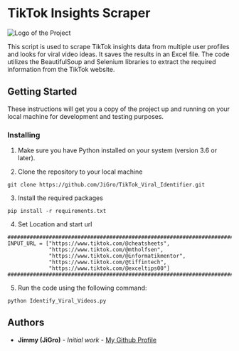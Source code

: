 # TikTok Insights Scraper

![Logo of the Project](https://cdn.pixabay.com/photo/2016/01/12/10/49/like-1135176_1280.jpg)

This script is used to scrape TikTok insights data from multiple user profiles and looks for viral video ideas.  It saves the results in an Excel file. The code utilizes the BeautifulSoup and Selenium libraries to extract the required information from the TikTok website.

## Getting Started
These instructions will get you a copy of the project up and running on your local machine for development and testing purposes.

### Installing
1. Make sure you have Python installed on your system (version 3.6 or later).

2. Clone the repository to your local machine
```
git clone https://github.com/JiGro/TikTok_Viral_Identifier.git
```

3. Install the required packages
```
pip install -r requirements.txt
```

4. Set Location and start url
```
########################################################################
INPUT_URL = ["https://www.tiktok.com/@cheatsheets",
             "https://www.tiktok.com/@mtholfsen",
             "https://www.tiktok.com/@informatikmentor",
             "https://www.tiktok.com/@tiffintech",
             "https://www.tiktok.com/@exceltips00"]
########################################################################
```

5. Run the code using the following command:
```
python Identify_Viral_Videos.py
```

## Authors
- **Jimmy (JiGro)** - *Initial work* - [My Github Profile](https://github.com/JiGro)

